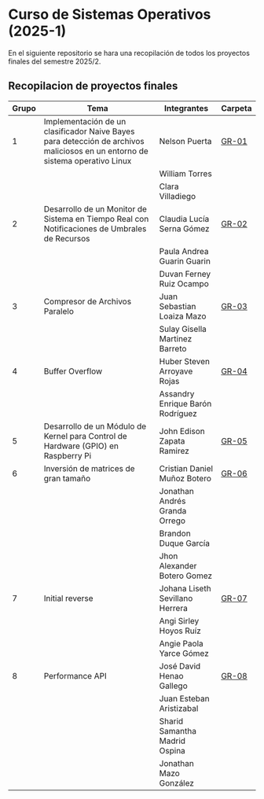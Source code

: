 # Curso de Sistemas Operativos (2025-1)

En el siguiente repositorio se hara una recopilación de todos los proyectos finales del semestre 2025/2. 

## Recopilacion de proyectos finales

|Grupo|Tema|Integrantes|Carpeta|
|---|---|---|---|
|1|Implementación de un clasificador Naive Bayes para detección de archivos maliciosos en un entorno de sistema operativo Linux|Nelson Puerta |[GR-01](GR-01/)|
|||William Torres||
|||Clara Villadiego||
|2|Desarrollo de un Monitor de Sistema en Tiempo Real con Notificaciones de Umbrales de Recursos|Claudia Lucía Serna Gómez|[GR-02](GR-02/)|
|||Paula Andrea Guarin Guarin||
|||Duvan Ferney Ruiz Ocampo||
|3|Compresor de Archivos Paralelo|Juan Sebastian Loaiza Mazo|[GR-03](GR-03/)|
|||Sulay Gisella Martinez Barreto||
|4|Buffer Overflow|Huber Steven Arroyave Rojas|[GR-04](GR-04/)|
|||Assandry Enrique Barón Rodríguez||
|5|Desarrollo de un Módulo de Kernel para Control de Hardware (GPIO) en Raspberry Pi|John Edison Zapata Ramirez|[GR-05](GR-05/)|
|6|Inversión de matrices de gran tamaño|Cristian Daniel Muñoz Botero|[GR-06](GR-06/)|
|||Jonathan Andrés Granda Orrego||
|||Brandon Duque García||
|||Jhon Alexander Botero Gomez||
|7|Initial reverse|Johana Liseth Sevillano Herrera|[GR-07](GR-07/)|
|||Angi Sirley Hoyos Ruíz||
|||Angie Paola Yarce Gómez||
|8|Performance API|José David Henao Gallego|[GR-08](GR-08/)|
|||Juan Esteban Aristizabal||
|||Sharid Samantha Madrid Ospina||
|||Jonathan Mazo González||